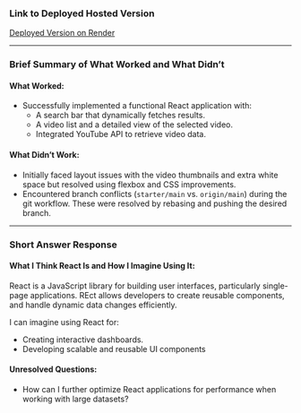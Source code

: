 ### **Link to Deployed Hosted Version**
[Deployed Version on Render](<https://react-intro-ahmed-ie.onrender.com/>)

---

### **Brief Summary of What Worked and What Didn’t**

#### **What Worked:**
- Successfully implemented a functional React application with:
  - A search bar that dynamically fetches results.
  - A video list and a detailed view of the selected video.
  - Integrated YouTube API to retrieve video data.

#### **What Didn’t Work:**
- Initially faced layout issues with the video thumbnails and extra white space but resolved using flexbox and CSS improvements.
- Encountered branch conflicts (`starter/main` vs. `origin/main`) during the git workflow. These were resolved by rebasing and pushing the desired branch.

---

### **Short Answer Response**

#### **What I Think React Is and How I Imagine Using It:**
React is a JavaScript library for building user interfaces, particularly single-page applications. REct allows developers to create reusable components, and handle dynamic data changes efficiently.

I can imagine using React for:
- Creating interactive dashboards.
- Developing scalable and reusable UI components 

#### **Unresolved Questions:**
- How can I further optimize React applications for performance when working with large datasets?

